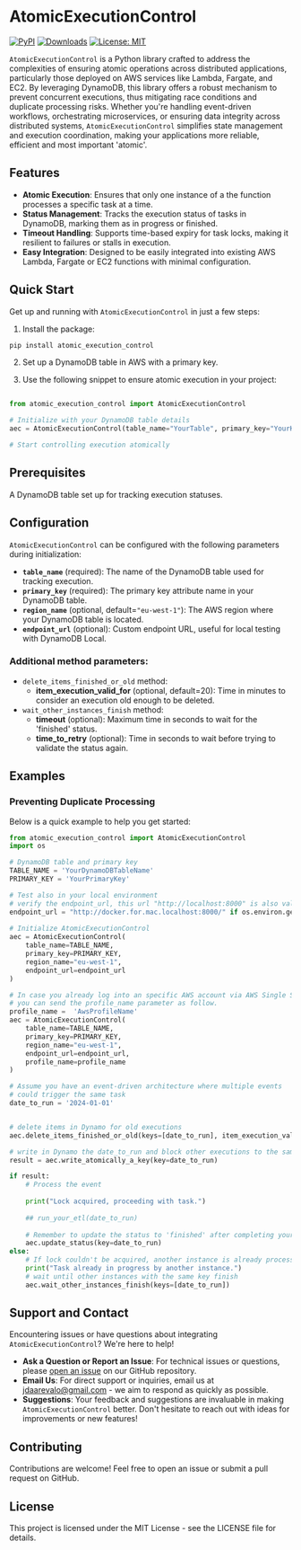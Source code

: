 # AtomicExecutionControl

[![PyPI](https://img.shields.io/pypi/v/atomic-execution-control)](https://pypi.org/project/atomic-execution-control/)
[![Downloads](https://pepy.tech/badge/atomic-execution-control)](https://pepy.tech/badge/atomic-execution-control)
[![License: MIT](https://img.shields.io/badge/License-MIT-yellow.svg)](https://github.com/gouline/dbt-metabase/blob/master/LICENSE)


`AtomicExecutionControl` is a Python library crafted to address the complexities of ensuring atomic operations across distributed applications, particularly those deployed on AWS services like Lambda, Fargate, and EC2. By leveraging DynamoDB, this library offers a robust mechanism to prevent concurrent executions, thus mitigating race conditions and duplicate processing risks. Whether you're handling event-driven workflows, orchestrating microservices, or ensuring data integrity across distributed systems, `AtomicExecutionControl` simplifies state management and execution coordination, making your applications more reliable, efficient and most important 'atomic'.


## Features

- **Atomic Execution**: Ensures that only one instance of a the function processes a specific task at a time.
- **Status Management**: Tracks the execution status of tasks in DynamoDB, marking them as in progress or finished.
- **Timeout Handling**: Supports time-based expiry for task locks, making it resilient to failures or stalls in execution.
- **Easy Integration**: Designed to be easily integrated into existing AWS Lambda, Fargate or EC2 functions with minimal configuration.


## Quick Start

Get up and running with `AtomicExecutionControl` in just a few steps:

1. Install the package:

```bash
pip install atomic_execution_control
```

2. Set up a DynamoDB table in AWS with a primary key.


3. Use the following snippet to ensure atomic execution in your project:

```python

from atomic_execution_control import AtomicExecutionControl

# Initialize with your DynamoDB table details
aec = AtomicExecutionControl(table_name="YourTable", primary_key="YourKey")

# Start controlling execution atomically
```


## Prerequisites

A DynamoDB table set up for tracking execution statuses.


## Configuration

`AtomicExecutionControl` can be configured with the following parameters during initialization:

- **`table_name`** (required): The name of the DynamoDB table used for tracking execution.
- **`primary_key`** (required): The primary key attribute name in your DynamoDB table.
- **`region_name`** (optional, default=`"eu-west-1"`): The AWS region where your DynamoDB table is located.
- **`endpoint_url`** (optional): Custom endpoint URL, useful for local testing with DynamoDB Local.


### Additional method parameters:


- `delete_items_finished_or_old` method:
  - **item_execution_valid_for** (optional, default=20): Time in minutes to consider an execution old enough to be deleted.
- `wait_other_instances_finish` method:
  - **timeout** (optional): Maximum time in seconds to wait for the 'finished' status.
  - **time_to_retry** (optional): Time in seconds to wait before trying to validate the status again.


## Examples

### Preventing Duplicate Processing

Below is a quick example to help you get started:

```python
from atomic_execution_control import AtomicExecutionControl
import os

# DynamoDB table and primary key
TABLE_NAME = 'YourDynamoDBTableName'
PRIMARY_KEY = 'YourPrimaryKey'

# Test also in your local environment 
# verify the endpoint_url, this url "http://localhost:8000" is also valid.
endpoint_url = "http://docker.for.mac.localhost:8000/" if os.environ.get("AWS_SAM_LOCAL") else None
 
# Initialize AtomicExecutionControl
aec = AtomicExecutionControl(
    table_name=TABLE_NAME,
    primary_key=PRIMARY_KEY,
    region_name="eu-west-1",
    endpoint_url=endpoint_url
)

# In case you already log into an specific AWS account via AWS Single Sign-On (SSO)
# you can send the profile_name parameter as follow.
profile_name =  'AwsProfileName'
aec = AtomicExecutionControl(
    table_name=TABLE_NAME,
    primary_key=PRIMARY_KEY,
    region_name="eu-west-1",
    endpoint_url=endpoint_url,
    profile_name=profile_name
)

# Assume you have an event-driven architecture where multiple events 
# could trigger the same task
date_to_run = '2024-01-01'


# delete items in Dynamo for old executions
aec.delete_items_finished_or_old(keys=[date_to_run], item_execution_valid_for=20)

# write in Dynamo the date_to_run and block other executions to the same key
result = aec.write_atomically_a_key(key=date_to_run)

if result:
    # Process the event
    
    print("Lock acquired, proceeding with task.")
    
    ## run_your_etl(date_to_run)
    
    # Remember to update the status to 'finished' after completing your task
    aec.update_status(key=date_to_run)
else:
    # If lock couldn't be acquired, another instance is already processing the task
    print("Task already in progress by another instance.")
    # wait until other instances with the same key finish
    aec.wait_other_instances_finish(keys=[date_to_run])

```

## Support and Contact

Encountering issues or have questions about integrating `AtomicExecutionControl`? We're here to help!

- **Ask a Question or Report an Issue**: For technical issues or questions, please [open an issue](https://github.com/jdaarevalo/atomic_execution_control/issues) on our GitHub repository.
- **Email Us**: For direct support or inquiries, email us at jdaarevalo@gmail.com - we aim to respond as quickly as possible.
- **Suggestions**: Your feedback and suggestions are invaluable in making `AtomicExecutionControl` better. Don't hesitate to reach out with ideas for improvements or new features!


## Contributing

Contributions are welcome! Feel free to open an issue or submit a pull request on GitHub.

## License
This project is licensed under the MIT License - see the LICENSE file for details.
